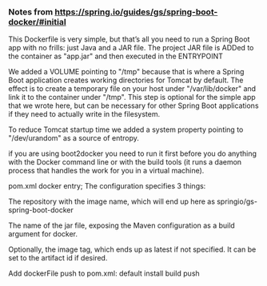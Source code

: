 

### Notes from https://spring.io/guides/gs/spring-boot-docker/#initial ###
This Dockerfile is very simple, but that’s all you need to run a Spring Boot app with no frills: just Java and a JAR file. The project JAR file is ADDed to the container as "app.jar" and then executed in the ENTRYPOINT

We added a VOLUME pointing to "/tmp" because that is where a Spring Boot application creates working directories for Tomcat by default. The effect is to create a temporary file on your host under "/var/lib/docker" and link it to the container under "/tmp". This step is optional for the simple app that we wrote here, but can be necessary for other Spring Boot applications if they need to actually write in the filesystem.


To reduce Tomcat startup time we added a system property pointing to "/dev/urandom" as a source of entropy.

if you are using boot2docker you need to run it first before you do anything with the Docker command line or with the build tools (it runs a daemon process that handles the work for you in a virtual machine).


pom.xml docker entry; The configuration specifies 3 things:

The repository with the image name, which will end up here as  springio/gs-spring-boot-docker

The name of the jar file, exposing the Maven configuration as a build argument for docker.

Optionally, the image tag, which ends up as latest if not specified. It can be set to the artifact id if desired.



Add dockerFile push to pom.xml:
<executions>
	<execution>
		<id>default</id>
		<phase>install</phase>
		<goals>
			<goal>build</goal>
			<goal>push</goal>
		</goals>
	</execution>
</executions>

